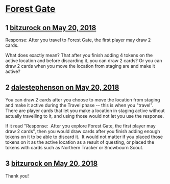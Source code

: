 # [Forest Gate](https://community.fantasyflightgames.com/topic/276279-forest-gate/)

## 1 [bitzurock on May 20, 2018](https://community.fantasyflightgames.com/topic/276279-forest-gate/?do=findComment&comment=3340610)

Response: After you travel to Forest Gate, the first player may draw 2 cards. 

What does exactly mean? That after you finish adding 4 tokens on the active location and before discarding it, you can draw 2 cards? Or you can draw 2 cards when you move the location from staging are and make it active?

## 2 [dalestephenson on May 20, 2018](https://community.fantasyflightgames.com/topic/276279-forest-gate/?do=findComment&comment=3340618)

You can draw 2 cards after you choose to move the location from staging and make it active during the Travel phase -- this is when you "travel".  There are player cards that let you make a location in staging active without actually travelling to it, and using those would not let you use the response.

If it read "Response:  After you explore Forest Gate, the first player may draw 2 cards", then you would draw cards after you finish adding enough tokens on it to be able to discard it.  It would not matter if you placed those tokens on it as the active location as a result of questing, or placed the tokens with cards such as Northern Tracker or Snowbourn Scout.

## 3 [bitzurock on May 20, 2018](https://community.fantasyflightgames.com/topic/276279-forest-gate/?do=findComment&comment=3340624)

Thank you!

